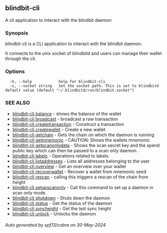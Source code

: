 ## blindbit-cli

A cli application to interact with the blindbit daemon

### Synopsis

blindbit-cli is a CLI application to interact with the blindbit daemon:

It connects to the unix socket of blindbitd and users can manage their wallet through the cli.

### Options

```
  -h, --help            help for blindbit-cli
  -s, --socket string   Set the socket path. This is set to blindbitd default value (default "~/.blindbitd/run/blindbit.socket")
```

### SEE ALSO

* [blindbit-cli balance](blindbit-cli_balance.md)	 - shows the balance of the wallet
* [blindbit-cli broadcast](blindbit-cli_broadcast.md)	 - broadcast a raw transaction
* [blindbit-cli createtransaction](blindbit-cli_createtransaction.md)	 - Construct a transaction
* [blindbit-cli createwallet](blindbit-cli_createwallet.md)	 - Create a new wallet
* [blindbit-cli getchain](blindbit-cli_getchain.md)	 - Gets the chain on which the daemon is running
* [blindbit-cli getmnemonic](blindbit-cli_getmnemonic.md)	 - CAUTION: Shows the wallets mnemonic
* [blindbit-cli getscanonlydata](blindbit-cli_getscanonlydata.md)	 - Shows the scan secret key and the spend public key which can then be passed to a scan only daemon.
* [blindbit-cli labels](blindbit-cli_labels.md)	 - Operations related to labels
* [blindbit-cli listaddresses](blindbit-cli_listaddresses.md)	 - Lists all addresses belonging to the user
* [blindbit-cli overview](blindbit-cli_overview.md)	 - Get an overview over your wallet
* [blindbit-cli recoverwallet](blindbit-cli_recoverwallet.md)	 - Recover a wallet from mnemonic seed
* [blindbit-cli rescan](blindbit-cli_rescan.md)	 - calling this triggers a rescan of the chain from height
* [blindbit-cli setupscanonly](blindbit-cli_setupscanonly.md)	 - Call this command to set up a daemon in scan only mode.
* [blindbit-cli shutdown](blindbit-cli_shutdown.md)	 - Shuts down the daemon
* [blindbit-cli status](blindbit-cli_status.md)	 - Get the status of the daemon
* [blindbit-cli syncheight](blindbit-cli_syncheight.md)	 - Get the last sync height
* [blindbit-cli unlock](blindbit-cli_unlock.md)	 - Unlocks the daemon

###### Auto generated by spf13/cobra on 30-May-2024
